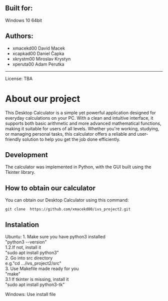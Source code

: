 Built for:
-----------

Windows 10 64bit

Authors:
-----------

- xmacekd00 David Macek
- xcapkad00 Daniel Čapka
- xkrystm00 Miroslav Krystyn
- xperuta00 Adam Perutka

-----------
License:
TBA

# About our project
This Desktop Calculator is a simple yet powerful application designed for everyday calculations on your PC. With a clean and intuitive interface, it supports both basic arithmetic and more advanced mathematical functions, making it suitable for users of all levels. Whether you're working, studying, or managing personal tasks, this calculator offers a reliable and user-friendly solution to help you get the job done efficiently.

## Development
The calculator was implemented in Python, with the GUI built using the Tkinter library. 

## How to obtain our calculator
You can obtain our Desktop Calculator using this command:

`git clone  https://github.com/xmacekd00/ivs_project2.git`

## Instalation

Ubuntu: 1. Make sure you have python3 installed <br>
            "python3 --version"<br>
        1.2.If not, install it <br>
            "sudo apt install python3"<br>
        2. Go into src directory <br>
            e.g."cd .../ivs_project2/src"<br>
        3. Use Makefile made ready for you<br>
            "make"<br>
        3.1 If tkinter is missing, install it <br>
            "sudo apt install python3-tk"<br>

Windows: Use install file

